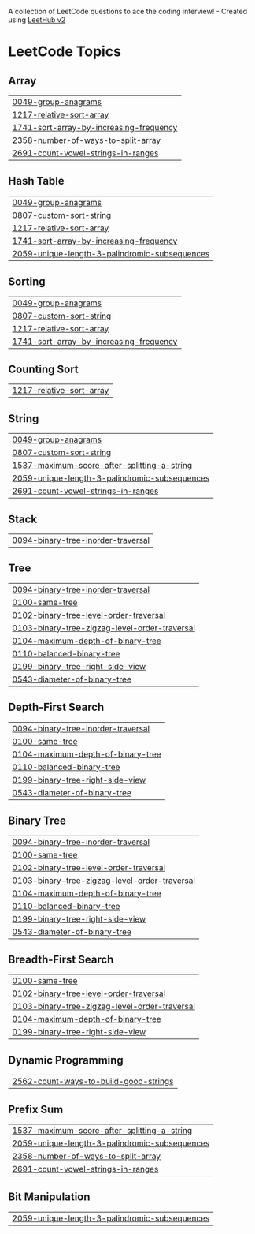 A collection of LeetCode questions to ace the coding interview! - Created using [LeetHub v2](https://github.com/arunbhardwaj/LeetHub-2.0)
<!---LeetCode Topics Start-->
# LeetCode Topics
## Array
|  |
| ------- |
| [0049-group-anagrams](https://github.com/TheLegion007/InterviewPrep/tree/master/0049-group-anagrams) |
| [1217-relative-sort-array](https://github.com/TheLegion007/InterviewPrep/tree/master/1217-relative-sort-array) |
| [1741-sort-array-by-increasing-frequency](https://github.com/TheLegion007/InterviewPrep/tree/master/1741-sort-array-by-increasing-frequency) |
| [2358-number-of-ways-to-split-array](https://github.com/TheLegion007/InterviewPrep/tree/master/2358-number-of-ways-to-split-array) |
| [2691-count-vowel-strings-in-ranges](https://github.com/TheLegion007/InterviewPrep/tree/master/2691-count-vowel-strings-in-ranges) |
## Hash Table
|  |
| ------- |
| [0049-group-anagrams](https://github.com/TheLegion007/InterviewPrep/tree/master/0049-group-anagrams) |
| [0807-custom-sort-string](https://github.com/TheLegion007/InterviewPrep/tree/master/0807-custom-sort-string) |
| [1217-relative-sort-array](https://github.com/TheLegion007/InterviewPrep/tree/master/1217-relative-sort-array) |
| [1741-sort-array-by-increasing-frequency](https://github.com/TheLegion007/InterviewPrep/tree/master/1741-sort-array-by-increasing-frequency) |
| [2059-unique-length-3-palindromic-subsequences](https://github.com/TheLegion007/InterviewPrep/tree/master/2059-unique-length-3-palindromic-subsequences) |
## Sorting
|  |
| ------- |
| [0049-group-anagrams](https://github.com/TheLegion007/InterviewPrep/tree/master/0049-group-anagrams) |
| [0807-custom-sort-string](https://github.com/TheLegion007/InterviewPrep/tree/master/0807-custom-sort-string) |
| [1217-relative-sort-array](https://github.com/TheLegion007/InterviewPrep/tree/master/1217-relative-sort-array) |
| [1741-sort-array-by-increasing-frequency](https://github.com/TheLegion007/InterviewPrep/tree/master/1741-sort-array-by-increasing-frequency) |
## Counting Sort
|  |
| ------- |
| [1217-relative-sort-array](https://github.com/TheLegion007/InterviewPrep/tree/master/1217-relative-sort-array) |
## String
|  |
| ------- |
| [0049-group-anagrams](https://github.com/TheLegion007/InterviewPrep/tree/master/0049-group-anagrams) |
| [0807-custom-sort-string](https://github.com/TheLegion007/InterviewPrep/tree/master/0807-custom-sort-string) |
| [1537-maximum-score-after-splitting-a-string](https://github.com/TheLegion007/InterviewPrep/tree/master/1537-maximum-score-after-splitting-a-string) |
| [2059-unique-length-3-palindromic-subsequences](https://github.com/TheLegion007/InterviewPrep/tree/master/2059-unique-length-3-palindromic-subsequences) |
| [2691-count-vowel-strings-in-ranges](https://github.com/TheLegion007/InterviewPrep/tree/master/2691-count-vowel-strings-in-ranges) |
## Stack
|  |
| ------- |
| [0094-binary-tree-inorder-traversal](https://github.com/TheLegion007/InterviewPrep/tree/master/0094-binary-tree-inorder-traversal) |
## Tree
|  |
| ------- |
| [0094-binary-tree-inorder-traversal](https://github.com/TheLegion007/InterviewPrep/tree/master/0094-binary-tree-inorder-traversal) |
| [0100-same-tree](https://github.com/TheLegion007/InterviewPrep/tree/master/0100-same-tree) |
| [0102-binary-tree-level-order-traversal](https://github.com/TheLegion007/InterviewPrep/tree/master/0102-binary-tree-level-order-traversal) |
| [0103-binary-tree-zigzag-level-order-traversal](https://github.com/TheLegion007/InterviewPrep/tree/master/0103-binary-tree-zigzag-level-order-traversal) |
| [0104-maximum-depth-of-binary-tree](https://github.com/TheLegion007/InterviewPrep/tree/master/0104-maximum-depth-of-binary-tree) |
| [0110-balanced-binary-tree](https://github.com/TheLegion007/InterviewPrep/tree/master/0110-balanced-binary-tree) |
| [0199-binary-tree-right-side-view](https://github.com/TheLegion007/InterviewPrep/tree/master/0199-binary-tree-right-side-view) |
| [0543-diameter-of-binary-tree](https://github.com/TheLegion007/InterviewPrep/tree/master/0543-diameter-of-binary-tree) |
## Depth-First Search
|  |
| ------- |
| [0094-binary-tree-inorder-traversal](https://github.com/TheLegion007/InterviewPrep/tree/master/0094-binary-tree-inorder-traversal) |
| [0100-same-tree](https://github.com/TheLegion007/InterviewPrep/tree/master/0100-same-tree) |
| [0104-maximum-depth-of-binary-tree](https://github.com/TheLegion007/InterviewPrep/tree/master/0104-maximum-depth-of-binary-tree) |
| [0110-balanced-binary-tree](https://github.com/TheLegion007/InterviewPrep/tree/master/0110-balanced-binary-tree) |
| [0199-binary-tree-right-side-view](https://github.com/TheLegion007/InterviewPrep/tree/master/0199-binary-tree-right-side-view) |
| [0543-diameter-of-binary-tree](https://github.com/TheLegion007/InterviewPrep/tree/master/0543-diameter-of-binary-tree) |
## Binary Tree
|  |
| ------- |
| [0094-binary-tree-inorder-traversal](https://github.com/TheLegion007/InterviewPrep/tree/master/0094-binary-tree-inorder-traversal) |
| [0100-same-tree](https://github.com/TheLegion007/InterviewPrep/tree/master/0100-same-tree) |
| [0102-binary-tree-level-order-traversal](https://github.com/TheLegion007/InterviewPrep/tree/master/0102-binary-tree-level-order-traversal) |
| [0103-binary-tree-zigzag-level-order-traversal](https://github.com/TheLegion007/InterviewPrep/tree/master/0103-binary-tree-zigzag-level-order-traversal) |
| [0104-maximum-depth-of-binary-tree](https://github.com/TheLegion007/InterviewPrep/tree/master/0104-maximum-depth-of-binary-tree) |
| [0110-balanced-binary-tree](https://github.com/TheLegion007/InterviewPrep/tree/master/0110-balanced-binary-tree) |
| [0199-binary-tree-right-side-view](https://github.com/TheLegion007/InterviewPrep/tree/master/0199-binary-tree-right-side-view) |
| [0543-diameter-of-binary-tree](https://github.com/TheLegion007/InterviewPrep/tree/master/0543-diameter-of-binary-tree) |
## Breadth-First Search
|  |
| ------- |
| [0100-same-tree](https://github.com/TheLegion007/InterviewPrep/tree/master/0100-same-tree) |
| [0102-binary-tree-level-order-traversal](https://github.com/TheLegion007/InterviewPrep/tree/master/0102-binary-tree-level-order-traversal) |
| [0103-binary-tree-zigzag-level-order-traversal](https://github.com/TheLegion007/InterviewPrep/tree/master/0103-binary-tree-zigzag-level-order-traversal) |
| [0104-maximum-depth-of-binary-tree](https://github.com/TheLegion007/InterviewPrep/tree/master/0104-maximum-depth-of-binary-tree) |
| [0199-binary-tree-right-side-view](https://github.com/TheLegion007/InterviewPrep/tree/master/0199-binary-tree-right-side-view) |
## Dynamic Programming
|  |
| ------- |
| [2562-count-ways-to-build-good-strings](https://github.com/TheLegion007/InterviewPrep/tree/master/2562-count-ways-to-build-good-strings) |
## Prefix Sum
|  |
| ------- |
| [1537-maximum-score-after-splitting-a-string](https://github.com/TheLegion007/InterviewPrep/tree/master/1537-maximum-score-after-splitting-a-string) |
| [2059-unique-length-3-palindromic-subsequences](https://github.com/TheLegion007/InterviewPrep/tree/master/2059-unique-length-3-palindromic-subsequences) |
| [2358-number-of-ways-to-split-array](https://github.com/TheLegion007/InterviewPrep/tree/master/2358-number-of-ways-to-split-array) |
| [2691-count-vowel-strings-in-ranges](https://github.com/TheLegion007/InterviewPrep/tree/master/2691-count-vowel-strings-in-ranges) |
## Bit Manipulation
|  |
| ------- |
| [2059-unique-length-3-palindromic-subsequences](https://github.com/TheLegion007/InterviewPrep/tree/master/2059-unique-length-3-palindromic-subsequences) |
<!---LeetCode Topics End-->